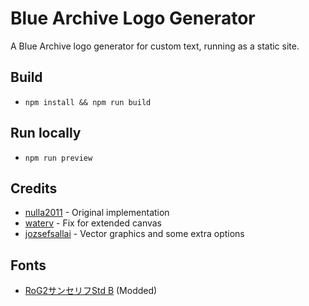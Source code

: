 # Blue Archive Logo Generator

A Blue Archive logo generator for custom text, running as a static site.

## Build
- `npm install && npm run build`

## Run locally
- `npm run preview`

## Credits
- [nulla2011](https://github.com/nulla2011/bluearchive-logo) - Original implementation
- [waterv](https://github.com/waterv/bluearchive-logo) - Fix for extended canvas
- [jozsefsallai](https://github.com/jozsefsallai/ba-logo-generator/tree/feature/more-customization) - Vector graphics and some extra options

## Fonts
- [RoG2サンセリフStd B](https://www.morisawa.co.jp/fonts/specimen/1646) (Modded)
